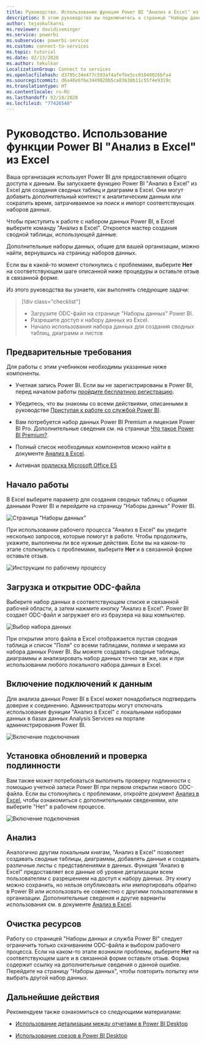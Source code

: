 ```yaml
---
title: Руководство. Использование функции Power BI "Анализ в Excel" из Excel
description: В этом руководстве вы подключитесь к странице "Наборы данных Power BI" из Excel, чтобы импортировать наборы данных в Excel.
author: tejaskulkarni
ms.reviewer: davidiseminger
ms.service: powerbi
ms.subservice: powerbi-service
ms.custom: connect-to-services
ms.topic: tutorial
ms.date: 02/13/2020
ms.author: tekulkar
LocalizationGroup: Connect to services
ms.openlocfilehash: d3795c34e477c593af4afefbe5cc01040026bfa4
ms.sourcegitcommit: d6a48e6f6e3449820b5ca03638b11c55f4e9319c
ms.translationtype: HT
ms.contentlocale: ru-RU
ms.lasthandoff: 02/18/2020
ms.locfileid: "77426548"
---
```

# <a name="tutorial-use-power-bi-analyze-in-excel-starting-in-excel"></a>Руководство. Использование функции Power BI "Анализ в Excel" из Excel

Ваша организация использует Power BI для предоставления общего доступа к данным. Вы запускаете функцию Power BI "Анализ в Excel" из Excel для создания сводных таблиц и диаграмм в Excel. Они могут добавить дополнительный контекст к аналитическим данным или сократить время, затрачиваемое на поиск и импорт соответствующих наборов данных.

Чтобы приступить к работе с набором данных Power BI, в Excel выберите команду "Анализ в Excel". Откроется мастер создания сводной таблицы, использующей данные.  

Дополнительные наборы данных, общие для вашей организации, можно найти, вернувшись на страницу наборов данных.

Если вы в какой-то момент столкнулись с проблемами, выберите **Нет** на соответствующем шаге описанной ниже процедуры и оставьте отзыв в связанной форме.  

Из этого руководства вы узнаете, как выполнять следующие задачи:

> [!div class="checklist"]
> * Загрузите ODC-файл на странице "Наборы данных" Power BI.
> * Разрешите доступ к набору данных из Excel.
> * Начало использования набора данных для создания сводных таблиц, диаграмм и листов

## <a name="prerequisites"></a>Предварительные требования

Для работы с этим учебником необходимы указанные ниже компоненты.

* Учетная запись Power BI. Если вы не зарегистрированы в Power BI, перед началом работы [пройдите бесплатную регистрацию](https://app.powerbi.com/signupredirect?pbi_source=web).

* Убедитесь, что вы знакомы со всеми действиями, описанными в руководстве [Приступая к работе со службой Power BI](https://docs.microsoft.com/power-bi/service-get-started).

* Вам потребуется набор данных Power BI Premium и лицензия Power BI Pro. Дополнительные сведения см. на странице [Что такое Power BI Premium?](https://docs.microsoft.com/power-bi/service-premium-what-is).

* Полный список необходимых компонентов можно найти в документе [Анализ в Excel](https://docs.microsoft.com/power-bi/service-analyze-in-excel#requirements).

* Активная [подписка Microsoft Office E5](https://www.microsoft.com/microsoft-365/business/office-365-enterprise-e5-business-software?activetab=pivot%3aoverviewtab)

## <a name="get-started"></a>Начало работы

В Excel выберите параметр для создания сводных таблиц с общими данными Power BI и перейдите на страницу "Наборы данных" Power BI.

![Страница "Наборы данных"](media/service-tutorial-analyze-in-excel/tutorial-analyze-in-excel-01.png)

При использовании рабочего процесса "Анализ в Excel" вы увидите несколько запросов, которые помогут в работе. Чтобы продолжить, укажите, выполнены ли все нужные действия. Если вы на каком-то этапе столкнулись с проблемами, выберите **Нет** и в связанной форме оставьте отзыв.

![Инструкции по рабочему процессу](media/service-tutorial-analyze-in-excel/tutorial-analyze-in-excel-02.png)

## <a name="download-and-open-the-odc-file"></a>Загрузка и открытие ODC-файла

Выберите набор данных в соответствующем списке и связанной рабочей области, а затем нажмите кнопку "Анализ в Excel". Power BI создает ODC-файл и загружает его из браузера на ваш компьютер.

![Выбор набора данных](media/service-tutorial-analyze-in-excel/tutorial-analyze-in-excel-03.png)

При открытии этого файла в Excel отображается пустая сводная таблица и список "Поля" со всеми таблицами, полями и мерами из набора данных Power BI. Вы можете создавать сводные таблицы, диаграммы и анализировать набор данных точно так же, как и при использовании любого локального набора данных в Excel.

## <a name="enable-data-connections"></a>Включение подключений к данным

Для анализа данных Power BI в Excel может понадобиться подтвердить доверие к соединению. Администраторы могут отключать использование функции "Анализ в Excel" с локальными наборами данных в базах данных Analysis Services на портале администрирования Power BI.

![Включение подключения](media/service-tutorial-analyze-in-excel/tutorial-analyze-in-excel-04.png)

## <a name="install-updates-and-authenticate"></a>Установка обновлений и проверка подлинности

Вам также может потребоваться выполнить проверку подлинности с помощью учетной записи Power BI при первом открытии нового ODC-файла.  Если вы столкнулись с проблемами, откройте документ [Анализ в Excel](https://docs.microsoft.com/power-bi/service-analyze-in-excel#sign-in-to-power-bi ), чтобы ознакомиться с дополнительными сведениями, или выберите "Нет" в рабочем процессе.

![Включение подключения](media/service-tutorial-analyze-in-excel/tutorial-analyze-in-excel-05.png)

## <a name="analyze-away"></a>Анализ

Аналогично другим локальным книгам, "Анализ в Excel" позволяет создавать сводные таблицы, диаграммы, добавлять данные и создавать различные листы с представлениями в данных. Функция "Анализ в Excel" предоставляет все данные об уровне детализации всем пользователям с разрешением на доступ к набору данных. Эту книгу можно сохранить, но нельзя опубликовать или импортировать обратно в Power BI или использовать ее совместно с другими пользователями в организации. Дополнительные сведения и другие варианты использования см. в документе [Анализ в Excel](https://docs.microsoft.com/power-bi/service-analyze-in-excel#analyze-away).

## <a name="clean-up-resources"></a>Очистка ресурсов

Работу со страницей "Наборы данных и служба Power BI" следует ограничить только скачиванием ODC-файла и выбором рабочего процесса. Если на каком-то этапе возникли проблемы, выберите **Нет** на соответствующем шаге и в связанной форме оставьте отзыв. Форма содержит ссылку на дополнительные сведения о данной ошибке. Перейдите на страницу "Наборы данных", чтобы повторить попытку или выбрать другой набор данных.

## <a name="next-steps"></a>Дальнейшие действия

Рекомендуем также ознакомиться со следующими материалами:

* [Использование детализации между отчетами в Power BI Desktop](https://docs.microsoft.com/power-bi/desktop-cross-report-drill-through)

* [Использование срезов в Power BI Desktop](https://docs.microsoft.com/power-bi/visuals/power-bi-visualization-slicers)
